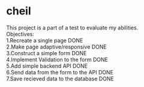 # cheil

This project is a part of a test to evaluate my abilities.<br />
Objectives:<br />
  1.Recreate a single page                      DONE<br />
  2.Make page adaptive/responsive               DONE<br />
  3.Construct a simple form                     DONE<br />
  4.Implement Validation to the form            DONE<br />
  5.Add simple backend API                      DONE<br />
  6.Send data from the form to the API          DONE<br />
  7.Save recieved data to the database          DONE<br />

